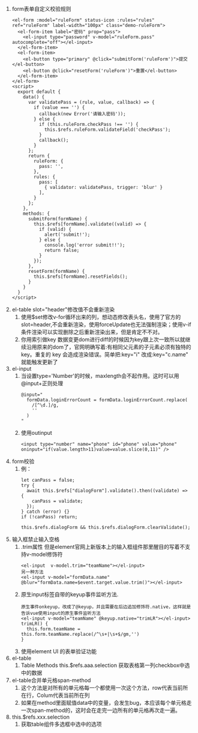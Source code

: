 1. form表单自定义校验规则
    ```
    <el-form :model="ruleForm" status-icon :rules="rules" ref="ruleForm" label-width="100px" class="demo-ruleForm">
      <el-form-item label="密码" prop="pass">
        <el-input type="password" v-model="ruleForm.pass" autocomplete="off"></el-input>
      </el-form-item>
      <el-form-item>
        <el-button type="primary" @click="submitForm('ruleForm')">提交</el-button>
        <el-button @click="resetForm('ruleForm')">重置</el-button>
      </el-form-item>
    </el-form>
    <script>
      export default {
        data() {
          var validatePass = (rule, value, callback) => {
            if (value === '') {
              callback(new Error('请输入密码'));
            } else {
              if (this.ruleForm.checkPass !== '') {
                this.$refs.ruleForm.validateField('checkPass');
              }
              callback();
            }
          };
          return {
            ruleForm: {
              pass: '',
            },
            rules: {
              pass: [
                { validator: validatePass, trigger: 'blur' }
              ],
            }
          };
        },
        methods: {
          submitForm(formName) {
            this.$refs[formName].validate((valid) => {
              if (valid) {
                alert('submit!');
              } else {
                console.log('error submit!!');
                return false;
              }
            });
          },
          resetForm(formName) {
            this.$refs[formName].resetFields();
          }
        }
      }
    </script>
    ```
2. el-table slot="header"修改值不会重新渲染
   1. 使用$set修改v-for循环出来的列，想动态修改表头名，使用了官方的slot=header,不会重新渲染，使用forceUpdate也无法强制渲染；使用v-if条件渲染可以实现删除之后重新渲染出来，但是肯定不不对。
   2. 你用索引做key 数据变更dom进行diff的时候因为key跟上次一致所以就继续沿用原来的dom了，官网明确写着:有相同父元素的子元素必须有独特的 key。重复的 key 会造成渲染错误。简单把:key="i" 改成:key="c.name" 就能触发更新了
3. el-input
   1. 当设置type='Number'的时候，maxlength会不起作用。这时可以用@input+正则处理
      ```
      @input="
        formData.loginErrorCount = formData.loginErrorCount.replace(
          /[^\d.]/g,
          ''
        )
      " 
      ```
   2. 使用outinput
      ```
      <input type="number" name="phone" id="phone" value="phone" oninput="if(value.length>11)value=value.slice(0,11)" />
      ```
4. form校验
   1. 例：
      ```
      let canPass = false;
      try {
        await this.$refs["dialogForm"].validate().then((validate) => {
          canPass = validate;
        });
      } catch (error) {}
      if (!canPass) return;

      this.$refs.dialogForm && this.$refs.dialogForm.clearValidate();
      ```
5. 输入框禁止输入空格
   1. .trim属性  但是element官网上新版本上的输入框组件那里醒目的写着不支持v-model修饰符
      ```
      <el-input  v-model.trim="teamName"></el-input>
      另一种方法
      <el-input v-model="formData.name" @blur="formData.name=$event.target.value.trim()"></el-input>
      ```
   2. 原生input标签自带的keyup事件监听方法.
      ```
      原生事件onkeyup，改成了@keyup，并且需要在后边追加修饰符.native，这样就是告诉vue使用input的原生事件监听方法
      <el-input v-model="teamName" @keyup.native="trimLR"></el-input>
      trimLR() {
        this.form.teamName = this.form.teamName.replace(/^\s+|\s+$/gm,'')
      }
      ```
   3. 使用element UI 的表单验证功能
6. el-table
   1. Table Methods this.$refs.aaa.selection 获取表格第一列checkbox中选中的数据
7. el-table合并单元格span-method
   1. 这个方法是对所有的单元格每一个都使用一次这个方法，row代表当前所在行，Colum代表当前所在列
   2. 如果在method里面赋值data中的变量，会发生bug，本应该每个单元格走一次span-method的，这时会在走完一边所有的单元格再次走一遍。
8. this.$refs.xxx.selection
   1. 获取table组件多选框中选中的选项